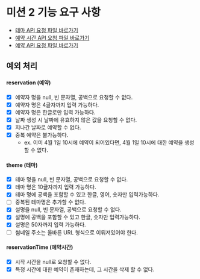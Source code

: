 # 미션 2 기능 요구 사항

- [테마 API 요청 파일 바로가기](api-test/theme-api.http) <br>
- [예약 시간 API 요청 파일 바로가기](api-test/reservationtime-api.http) <br>
- [예약 API 요청 파일 바로가기](api-test/reservation-api.http)

## 예외 처리

#### reservation (예약)
- [x] 예약자 명을 null, 빈 문자열, 공백으로 요청할 수 없다.
- [x] 예약자 명은 4글자까지 입력 가능하다.
- [x] 예약자 명은 한글로만 입력 가능하다.
- [x] 날짜 생성 시 날짜에 유효하지 않은 값을 요청할 수 없다.
- [x] 지나간 날짜로 예약할 수 없다.
- [x] 중복 예약은 불가능하다.
  - ex. 이미 4월 1일 10시에 예약이 되어있다면, 4월 1일 10시에 대한 예약을 생성할 수 없다.

#### theme (테마)
- [x] 테마 명을 null, 빈 문자열, 공백으로 요청할 수 없다.
- [x] 테마 명은 10글자까지 입력 가능하다.
- [x] 테마 명에 공백을 포함할 수 있고  한글, 영어, 숫자만 입력가능하다.
- [ ] 중복된 테마명은 추가할 수 없다.
- [x] 설명을 null, 빈 문자열, 공백으로 요청할 수 없다.
- [x] 설명에 공백을 포함할 수 있고 한글, 숫자만 입력가능하다.
- [x] 설명은 50자까지 입력 가능하다.
- [ ] 썸네일 주소는 올바른 URL 형식으로 이뤄져있어야 한다.

#### reservationTime (예약시간)
- [x] 시작 시간을 null로 요청할 수 없다.
- [x] 특정 시간에 대한 예약이 존재하는데, 그 시간을 삭제 할 수 없다.
